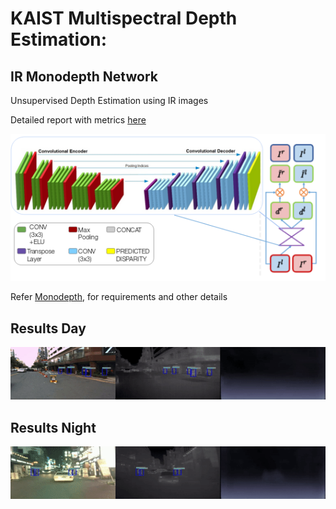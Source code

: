 # KAIST Multispectral Depth Estimation:

## IR Monodepth Network

Unsupervised Depth Estimation using IR images

Detailed report with metrics [here](https://drive.google.com/open?id=1_dA0_R-ZEDAT6cjaeVOq6hFsXlnt1svV)

![](IRmonodepth.png)

Refer [Monodepth](https://github.com/mrharicot/monodepth), for requirements and other details


## Results Day

![](gifs/un_day_depth.gif)


## Results Night

![](gifs/un_night_depth.gif)
